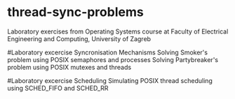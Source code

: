 # thread-sync-problems

Laboratory exercises from Operating Systems course at Faculty of Electrical Engineering and Computing,
University of Zagreb


#Laboratory excercise Syncronisation Mechanisms
Solving Smoker's problem using POSIX semaphores and processes
Solving Partybreaker's problem using POSIX mutexes and threads



#Laboratory excercise Scheduling
Simulating POSIX thread scheduling using SCHED_FIFO and SCHED_RR
